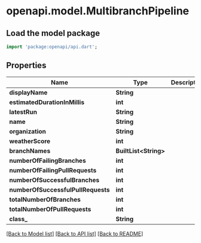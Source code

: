 # openapi.model.MultibranchPipeline

## Load the model package
```dart
import 'package:openapi/api.dart';
```

## Properties
Name | Type | Description | Notes
------------ | ------------- | ------------- | -------------
**displayName** | **String** |  | [optional] 
**estimatedDurationInMillis** | **int** |  | [optional] 
**latestRun** | **String** |  | [optional] 
**name** | **String** |  | [optional] 
**organization** | **String** |  | [optional] 
**weatherScore** | **int** |  | [optional] 
**branchNames** | **BuiltList&lt;String&gt;** |  | [optional] 
**numberOfFailingBranches** | **int** |  | [optional] 
**numberOfFailingPullRequests** | **int** |  | [optional] 
**numberOfSuccessfulBranches** | **int** |  | [optional] 
**numberOfSuccessfulPullRequests** | **int** |  | [optional] 
**totalNumberOfBranches** | **int** |  | [optional] 
**totalNumberOfPullRequests** | **int** |  | [optional] 
**class_** | **String** |  | [optional] 

[[Back to Model list]](../README.md#documentation-for-models) [[Back to API list]](../README.md#documentation-for-api-endpoints) [[Back to README]](../README.md)


